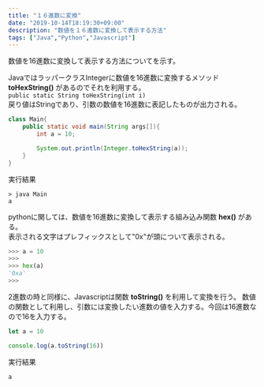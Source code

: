 ```yaml
---
title: "１６進数に変換"
date: "2019-10-14T18:19:30+09:00"
description: "数値を１６進数に変換して表示する方法"
tags: ["Java","Python","Javascript"]
---
```


数値を16進数に変換して表示する方法についてを示す。

<div class="note_content_by_programming_language" id="note_content_Java">

JavaではラッパークラスIntegerに数値を16進数に変換するメソッド **toHexString()** があるのでそれを利用する。  
`public static String toHexString(int i)`  
戻り値はStringであり、引数の数値を16進数に表記したものが出力される。


```java
class Main{
    public static void main(String args[]){
        int a = 10;

        System.out.println(Integer.toHexString(a));
    }
}
```

実行結果

```
> java Main
a
```

</div>
<div class="note_content_by_programming_language" id="note_content_Python">

pythonに関しては、数値を16進数に変換して表示する組み込み関数 **hex()** がある。  
表示される文字はプレフィックスとして"0x"が頭について表示される。

```python
>>> a = 10
>>> 
>>> hex(a)
'0xa'
>>> 
```

</div>
<div class="note_content_by_programming_language" id="note_content_Javascript">

2進数の時と同様に、Javascriptは関数 **toString()** を利用して変換を行う。
数値の関数として利用し、引数には変換したい進数の値を入力する。今回は16進数なので16を入力する。

```javascript
let a = 10

console.log(a.toString(16))
```

実行結果

```
a
```

</div>


